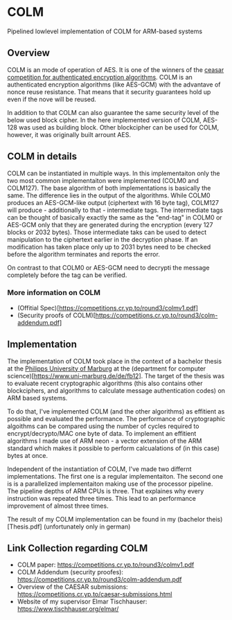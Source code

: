 # COLM
Pipelined lowlevel implementation of COLM for ARM-based systems

## Overview
COLM is an mode of operation of AES. It is one of the winners of the [ceasar competition for authenticated encryption algorithms](https://competitions.cr.yp.to/caesar.html).
COLM is an authenticated encryption algorithms (like AES-GCM) with the advantave of nonce reuse resistance. That means that it security guarantees hold up even if the nove will be reused.

In addition to that COLM can also guarantee the same security level of the below used block cipher. In the here implemented version of COLM, AES-128 was used as building block. Other blockcipher can be used for COLM, however, it was originally built arrount AES.

## COLM in details
COLM can be instantiated in multiple ways. In this implementaiton only the two most common implementaiton were implemented (COLM0 and COLM127).
The base algorithm of both implementations is basically the same. The difference lies in the output of the algorithms.
While COLM0 produces an AES-GCM-like output (ciphertext with 16 byte tag), COLM127 will produce - additionally to that - intermediate tags.
The intermediate tags can be thought of basically exactly the same as the "end-tag" in COLM0 or AES-GCM only that they are generated during the encryption (every 127 blocks or 2032 bytes).
Those intermediate taks can be used to detect manipulation to the ciphertext earlier in the decryption phase. If an modification has taken place only up to 2031 bytes need to be checked before the algorithm terminates and reports the error.

On contrast to that COLM0 or AES-GCM need to decrypti the message completely before the tag can be verified.

### More information on COLM
- (Offitial Spec)[https://competitions.cr.yp.to/round3/colmv1.pdf]
- (Security proofs of COLM)[https://competitions.cr.yp.to/round3/colm-addendum.pdf]


## Implementation
The implementation of COLM took place in the context of a bachelor thesis at the [Philipps University of Marburg](https://uni-marburg.de) at the (department for computer science)[https://www.uni-marburg.de/de/fb12]. The target of the thesis was to evaluate recent cryptographic algorithms (this also contains other blockciphers, and algorithms to calculate message authentication codes) on ARM based systems.

To do that, I've implemented COLM (and the other algorithms) as effitient as possible and evaluated the performance. The performance of cryptographic algoithms can be compared using the number of cycles required to encrypt/decrypto/MAC one byte of data.
To implement an effitient algorithms I made use of ARM neon - a vector extension of the ARM  standard which makes it possible to perform calcualations of (in this case) bytes at once.

Independent of the instantiation of COLM, I've made two differnt implementations. The first one is a regular implementaiton. The second one is is a parallelized implementaiton making use of the processor pipeline. The pipeline depths of ARM CPUs is three. That explaines why every instruction was repeated three times. This lead to an performance improvement of almost three times.

The result of my COLM implementation can be found in my (bachelor theis)[Thesis.pdf] (unfortunately only in german)

## Link Collection regarding COLM
- COLM paper: https://competitions.cr.yp.to/round3/colmv1.pdf
- COLM Addendum (security proofes): https://competitions.cr.yp.to/round3/colm-addendum.pdf
- Overview of the CAESAR submissions: https://competitions.cr.yp.to/caesar-submissions.html
- Website of my supervisor Elmar Tischhauser: https://www.tischhauser.org/elmar/ 
